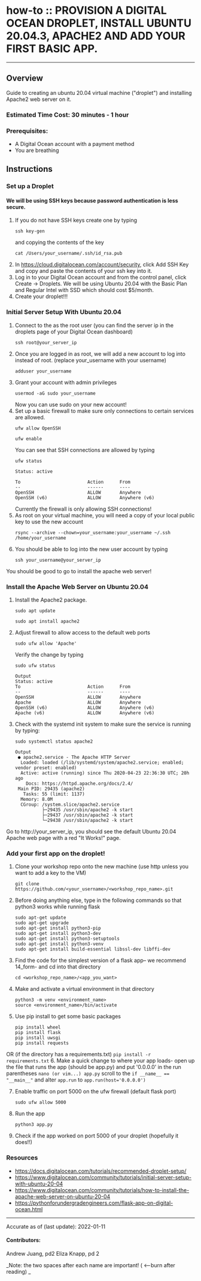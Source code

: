 # how-to :: PROVISION A DIGITAL OCEAN DROPLET, INSTALL UBUNTU 20.04.3, APACHE2 AND ADD YOUR FIRST BASIC APP.
---
## Overview
Guide to creating an ubuntu 20.04 virtual machine ("droplet") and installing Apache2 web server on it.

### Estimated Time Cost: 30 minutes - 1 hour

### Prerequisites:
- A Digital Ocean account with a payment method
- You are breathing


## Instructions
### Set up a Droplet
#### We will be using SSH keys because password authentication is less secure. 
1. If you do not have SSH keys create one by typing 
    ```
    ssh key-gen
    ```
    and copying the contents of the key 
    ```
    cat /Users/your_username/.ssh/id_rsa.pub
    ```
2. In https://cloud.digitalocean.com/account/security, click Add SSH Key and copy and paste the contents of your ssh key into it. 
3. Log in to your Digital Ocean account and from the control panel, click Create -> Droplets. We will be using Ubuntu 20.04 with the Basic Plan and Regular Intel with SSD which should cost $5/month. 
4. Create your droplet!!!

### Initial Server Setup With Ubuntu 20.04
1. Connect to the as the root user (you can find the server ip in the droplets page of your Digital Ocean dashboard)
   ```
   ssh root@your_server_ip
   ```
3. Once you are logged in as root, we will add a new account to log into instead of root. (replace your_username with your username)
   ```
   adduser your_username
   ```
4. Grant your account with admin privileges
   ```
   usermod -aG sudo your_username
   ```
   Now you can use sudo on your new account!
5. Set up a basic firewall to make sure only connections to certain services are allowed.
   ```
   ufw allow OpenSSH
   ```
   ```
   ufw enable
   ```
   You can see that SSH connections are allowed by typing
   ```
   ufw status
   ```
   ```Output
   Status: active

   To                         Action      From
   --                         ------      ----
   OpenSSH                    ALLOW       Anywhere
   OpenSSH (v6)               ALLOW       Anywhere (v6)
   ```
   Currently the firewall is only allowing SSH connections!
6. As root on your virtual machine, you will need a copy of your local public key to use the new account
   ```
   rsync --archive --chown=your_username:your_username ~/.ssh /home/your_username
   ```
7. You should be able to log into the new user account by typing
   ```
   ssh your_username@your_server_ip
   ```
You should be good to go to install the apache web server! 

### Install the Apache Web Server on Ubuntu 20.04
1. Install the Apache2 package.
   ```
   sudo apt update
   ```
   ```
   sudo apt install apache2
   ```
2. Adjust firewall to allow access to the default web ports
   ```
   sudo ufw allow 'Apache'
   ```
   Verify the change by typing
   ```
   sudo ufw status
   ```
   ```
   Output
   Status: active
   To                         Action      From
   --                         ------      ----
   OpenSSH                    ALLOW       Anywhere                  
   Apache                     ALLOW       Anywhere                
   OpenSSH (v6)               ALLOW       Anywhere (v6)             
   Apache (v6)                ALLOW       Anywhere (v6)    
   ```
3. Check with the systemd init system to make sure the service is running by typing:
   ```
   sudo systemctl status apache2
   ```
   ```
   Output
    ● apache2.service - The Apache HTTP Server
     Loaded: loaded (/lib/systemd/system/apache2.service; enabled; vendor preset: enabled)
     Active: active (running) since Thu 2020-04-23 22:36:30 UTC; 20h ago
       Docs: https://httpd.apache.org/docs/2.4/
    Main PID: 29435 (apache2)
      Tasks: 55 (limit: 1137)
     Memory: 8.0M
     CGroup: /system.slice/apache2.service
             ├─29435 /usr/sbin/apache2 -k start
             ├─29437 /usr/sbin/apache2 -k start
             └─29438 /usr/sbin/apache2 -k start
   ```
Go to http://your_server_ip, you should see the default Ubuntu 20.04 Apache web page with a red "It Works!" page. 

### Add your first app on the droplet! 
1. Clone your workshop repo onto the new machine (use http unless you want to add a key to the VM)
   ```
   git clone https://github.com/<your_username>/<workshop_repo_name>.git
   ```
2. Before doing anything else, type in the following commands so that python3 works while running flask
   ```
   sudo apt-get update
   sudo apt-get upgrade
   sudo apt-get install python3-pip
   sudo apt-get install python3-dev
   sudo apt-get install python3-setuptools
   sudo apt-get install python3-venv
   sudo apt-get install build-essential libssl-dev libffi-dev
   ```
3. Find the code for the simplest version of a flask app– we recommend 14_form- and cd into that directory
    ```
    cd <workshop_repo_name>/<app_you_want>
    ```
4. Make and activate a virtual environment in that directory
    ```
    python3 -m venv <environment_name>
    source <environment_name>/bin/activate
    ```
5. Use pip install to get some basic packages 
    ```
    pip install wheel 
    pip install flask
    pip install uwsgi
    pip install requests
    ```
OR (if the directory has a requirements.txt)
    ```
    pip install -r requirements.txt
    ```
6. Make a quick change to where your app loads- open up the file that runs the app (should be app.py) and put '0.0.0.0' in the run parentheses
    ```
    nano (or vim...) app.py
    ```
  scroll to the ```if __name__ == "__main__"``` and alter ```app.run``` to 
  ```app.run(host='0.0.0.0')```
  
7. Enable traffic on port 5000 on the ufw firewall (default flask port)
    ```
    sudo ufw allow 5000
    ```
7. Run the app
    ```
    python3 app.py
    ```
8. Check if the app worked on port 5000 of your droplet (hopefully it does!!)



### Resources
* https://docs.digitalocean.com/tutorials/recommended-droplet-setup/
* https://www.digitalocean.com/community/tutorials/initial-server-setup-with-ubuntu-20-04
* https://www.digitalocean.com/community/tutorials/how-to-install-the-apache-web-server-on-ubuntu-20-04
* https://pythonforundergradengineers.com/flask-app-on-digital-ocean.html
---

Accurate as of (last update): 2022-01-11

#### Contributors:  
Andrew Juang, pd2
Eliza Knapp, pd 2

_Note: the two spaces after each name are important! ( <--burn after reading)  _